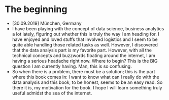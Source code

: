 # The beginning
- [30.09.2019] München, Germany
- I have been playing with the concept of data science, business analytics a lot lately, figuring out whether this is truly the way I am heading for. I have enjoyed and loved stuffs that involved logistics and I seem to be quite able handling those related tasks as well. However, I discovered that the data analysis part is my favorite part. However, with all the technical concepts and buzzwords floating around the internet, I am having a serious headache right now. Where to begin? This is the BIG question I am currently having. Man, this is so confusing. 
- So when there is a problem, there must be a solution; this is the part where this book comes in: I want to know what can I really do with the data analysis and this book, to be honest, seems to be an easy read. So there it is, my motivation for the book. I hope I will learn something truly useful admidst the sea of the internet.
